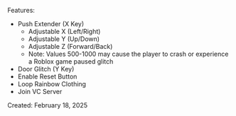 Features:

- Push Extender (X Key)
  - Adjustable X (Left/Right)
  - Adjustable Y (Up/Down)
  - Adjustable Z (Forward/Back)
  - Note: Values 500-1000 may cause the player to crash or experience a Roblox game paused glitch
- Door Glitch (Y Key)
- Enable Reset Button
- Loop Rainbow Clothing
- Join VC Server

Created: February 18, 2025
